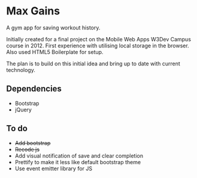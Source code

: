 Max Gains
=========

A gym app for saving workout history.

Initially created for a final project on the Mobile Web Apps W3Dev Campus course in 2012. First experience with utilising local storage in the browser. Also used HTML5 Boilerplate for setup.

The plan is to build on this initial idea and bring up to date with current technology.

Dependencies
------------

* Bootstrap
* jQuery


To do
-----

* ~~Add bootstrap~~
* ~~Recode js~~
* Add visual notification of save and clear completion
* Prettify to make it less like default bootstrap theme
* Use event emitter library for JS
